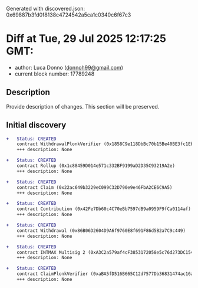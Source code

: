 Generated with discovered.json: 0x69887b3fd0f8138c4724542a5ca1c0340c6f67c3

# Diff at Tue, 29 Jul 2025 12:17:25 GMT:

- author: Luca Donno (<donnoh99@gmail.com>)
- current block number: 17789248

## Description

Provide description of changes. This section will be preserved.

## Initial discovery

```diff
+   Status: CREATED
    contract WithdrawalPlonkVerifier (0x1858C9e118DbBc70b15Be40BE3fc1EbB062f5734)
    +++ description: None
```

```diff
+   Status: CREATED
    contract Rollup (0x1c88459D014e571c332BF9199aD2D35C93219A2e)
    +++ description: None
```

```diff
+   Status: CREATED
    contract Claim (0x22ac649b3229eC099C32D790e9e46FbA2CE6C9A5)
    +++ description: None
```

```diff
+   Status: CREATED
    contract Contribution (0x42Fe7Db60c4C70eBb7597dB9a0959F9fCa0114af)
    +++ description: None
```

```diff
+   Status: CREATED
    contract Withdrawal (0x86B06D2604D9A6f9760E8f691F86d5B2a7C9c449)
    +++ description: None
```

```diff
+   Status: CREATED
    contract INTMAX Multisig 2 (0xA3C2a579af4cF3853172058e5c76d273DC1542DD)
    +++ description: None
```

```diff
+   Status: CREATED
    contract ClaimPlonkVerifier (0xaBA5fD516B665C12d7577Db36831474ac16aEe0a)
    +++ description: None
```
